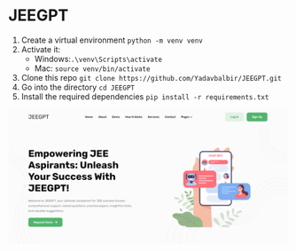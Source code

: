 # JEEGPT

1. Create a virtual environment `python -m venv venv`
2. Activate it:
   - Windows:`.\venv\Scripts\activate`
   - Mac: `source venv/bin/activate`
3. Clone this repo `git clone https://github.com/Yadavbalbir/JEEGPT.git`
4. Go into the directory `cd JEEGPT`
5. Install the required dependencies `pip install -r requirements.txt`

![Frontend](ss/screenshot-1.png)
